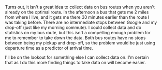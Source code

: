 Turns out, it isn't a great idea to collect data on bus routes when you aren't already on the optimal route.
In the afternoon a bus that gets me 2 miles from where I live, and it gets me there 30 minutes earlier than the route I was taking before.
There are no intermediate stops between Google and my drop-off (just like my morning commute).
I could collect data and do statistics on my bus route, but this isn't a compelling enough problem for me to remember to take down the data.
Both bus routes have no stops between being my pickup and drop-off, so the problem would be just using departure time as a predictor of arrival time.

I'll be on the lookout for something else I can collect data on.
I'm certain that as I do this more finding things to take data on will become easier.
